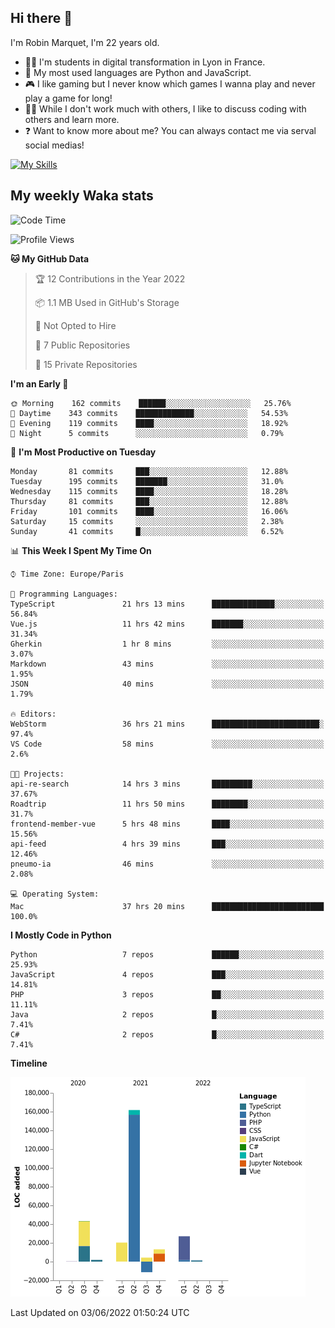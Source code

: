 ## Hi there 👋

I'm Robin Marquet, I'm 22 years old.

- 👨‍💻 I'm students in digital transformation in Lyon in France.
- 🌱 My most used languages are Python and JavaScript.
- 🎮 I like gaming but I never know which games I wanna play and never play a game for long!
- 👯‍♀️ While I don't work much with others, I like to discuss coding with others and learn more.
- ❓ Want to know more about me? You can always contact me via serval social medias!

[![My Skills](https://skillicons.dev/icons?i=js,html,css,docker,express,figma,firebase,graphql,mongodb,mysql,nodejs,py,react,ts,vue)](https://skillicons.dev)

## My weekly Waka stats

<!--START_SECTION:waka-->
![Code Time](http://img.shields.io/badge/Code%20Time-0%20secs-blue)

![Profile Views](http://img.shields.io/badge/Profile%20Views-0-blue)

**🐱 My GitHub Data** 

> 🏆 12 Contributions in the Year 2022
 > 
> 📦 1.1 MB Used in GitHub's Storage 
 > 
> 🚫 Not Opted to Hire
 > 
> 📜 7 Public Repositories 
 > 
> 🔑 15 Private Repositories  
 > 
**I'm an Early 🐤** 

```text
🌞 Morning    162 commits    ██████░░░░░░░░░░░░░░░░░░░   25.76% 
🌆 Daytime    343 commits    █████████████░░░░░░░░░░░░   54.53% 
🌃 Evening    119 commits    ████░░░░░░░░░░░░░░░░░░░░░   18.92% 
🌙 Night      5 commits      ░░░░░░░░░░░░░░░░░░░░░░░░░   0.79%

```
📅 **I'm Most Productive on Tuesday** 

```text
Monday       81 commits     ███░░░░░░░░░░░░░░░░░░░░░░   12.88% 
Tuesday      195 commits    ███████░░░░░░░░░░░░░░░░░░   31.0% 
Wednesday    115 commits    ████░░░░░░░░░░░░░░░░░░░░░   18.28% 
Thursday     81 commits     ███░░░░░░░░░░░░░░░░░░░░░░   12.88% 
Friday       101 commits    ████░░░░░░░░░░░░░░░░░░░░░   16.06% 
Saturday     15 commits     ░░░░░░░░░░░░░░░░░░░░░░░░░   2.38% 
Sunday       41 commits     █░░░░░░░░░░░░░░░░░░░░░░░░   6.52%

```


📊 **This Week I Spent My Time On** 

```text
⌚︎ Time Zone: Europe/Paris

💬 Programming Languages: 
TypeScript               21 hrs 13 mins      ██████████████░░░░░░░░░░░   56.84% 
Vue.js                   11 hrs 42 mins      ███████░░░░░░░░░░░░░░░░░░   31.34% 
Gherkin                  1 hr 8 mins         ░░░░░░░░░░░░░░░░░░░░░░░░░   3.07% 
Markdown                 43 mins             ░░░░░░░░░░░░░░░░░░░░░░░░░   1.95% 
JSON                     40 mins             ░░░░░░░░░░░░░░░░░░░░░░░░░   1.79%

🔥 Editors: 
WebStorm                 36 hrs 21 mins      ████████████████████████░   97.4% 
VS Code                  58 mins             ░░░░░░░░░░░░░░░░░░░░░░░░░   2.6%

🐱‍💻 Projects: 
api-re-search            14 hrs 3 mins       █████████░░░░░░░░░░░░░░░░   37.67% 
Roadtrip                 11 hrs 50 mins      ████████░░░░░░░░░░░░░░░░░   31.7% 
frontend-member-vue      5 hrs 48 mins       ████░░░░░░░░░░░░░░░░░░░░░   15.56% 
api-feed                 4 hrs 39 mins       ███░░░░░░░░░░░░░░░░░░░░░░   12.46% 
pneumo-ia                46 mins             ░░░░░░░░░░░░░░░░░░░░░░░░░   2.08%

💻 Operating System: 
Mac                      37 hrs 20 mins      █████████████████████████   100.0%

```

**I Mostly Code in Python** 

```text
Python                   7 repos             ██████░░░░░░░░░░░░░░░░░░░   25.93% 
JavaScript               4 repos             ███░░░░░░░░░░░░░░░░░░░░░░   14.81% 
PHP                      3 repos             ██░░░░░░░░░░░░░░░░░░░░░░░   11.11% 
Java                     2 repos             █░░░░░░░░░░░░░░░░░░░░░░░░   7.41% 
C#                       2 repos             █░░░░░░░░░░░░░░░░░░░░░░░░   7.41%

```


**Timeline**

![Chart not found](https://raw.githubusercontent.com/rmarquet21/rmarquet21/main/charts/bar_graph.png) 


 Last Updated on 03/06/2022 01:50:24 UTC
<!--END_SECTION:waka-->
